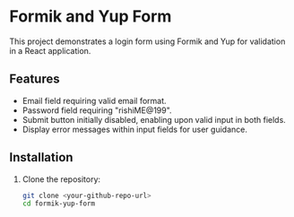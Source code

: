 # Formik and Yup Form

This project demonstrates a login form using Formik and Yup for validation in a React application.

## Features

- Email field requiring valid email format.
- Password field requiring "rishiME@199".
- Submit button initially disabled, enabling upon valid input in both fields.
- Display error messages within input fields for user guidance.

## Installation

1. Clone the repository:
   ```bash
   git clone <your-github-repo-url>
   cd formik-yup-form
